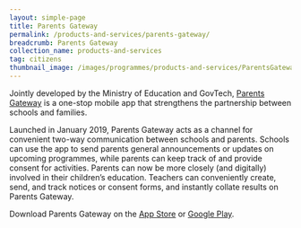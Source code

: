 ```yaml
---
layout: simple-page
title: Parents Gateway
permalink: /products-and-services/parents-gateway/
breadcrumb: Parents Gateway
collection_name: products-and-services
tag: citizens
thumbnail_image: /images/programmes/products-and-services/ParentsGateway.png
---
```

Jointly developed by the Ministry of Education and GovTech, [Parents Gateway](https://pg.moe.edu.sg/) is a one-stop mobile app that strengthens the partnership between schools and families.
 
Launched in January 2019, Parents Gateway acts as a channel for convenient two-way communication between schools and parents.  Schools can use the app to send parents general announcements or updates on upcoming programmes, while parents can keep track of and provide consent for activities. Parents can now be more closely (and digitally) involved in their children’s education. Teachers can conveniently create, send, and track notices or consent forms, and instantly collate results on Parents Gateway.
 
Download Parents Gateway on the [App Store](https://itunes.apple.com/sg/app/parents-gateway/id1267198708 ) or [Google Play](https://play.google.com/store/apps/details?id=com.moe.pgp ).